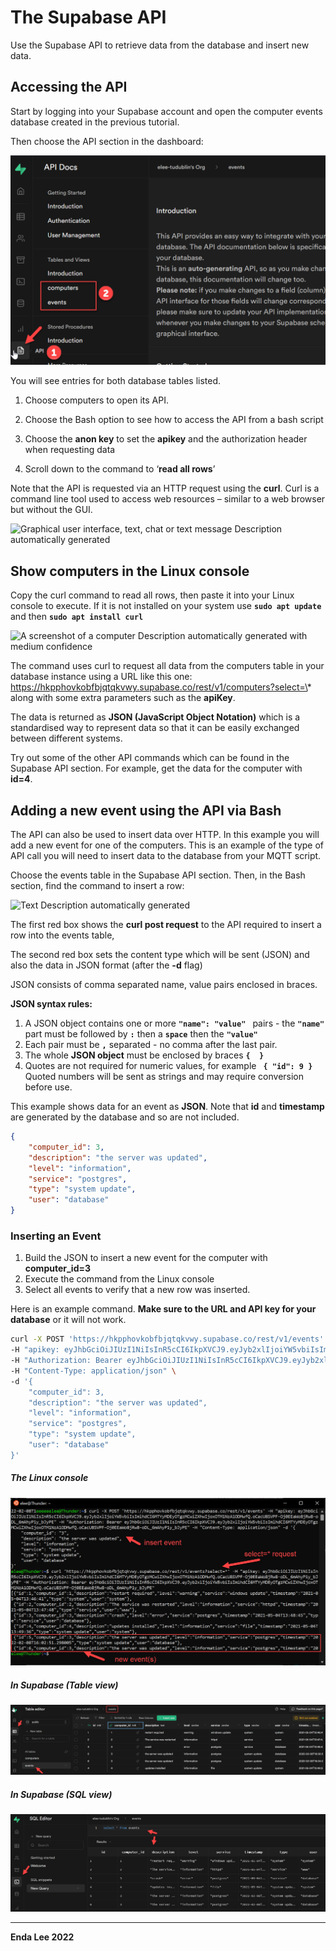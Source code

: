 # The Supabase API

Use the Supabase API to retrieve data from the database and insert new data.

## Accessing the API

Start by logging into your Supabase account and open the computer events database created in the previous tutorial.

Then choose the API section in the dashboard:

<img src="./media/c862ad2d50d5e6fb71255a6f84216fa3.png" alt="The Supabase API interface" style="zoom:50%;" />

You will see entries for both database tables listed.

1.  Choose computers to open its API.

2.  Choose the Bash option to see how to access the API from a bash script

3.  Choose the **anon key** to set the **apikey** and the authorization header when
    requesting data

4.  Scroll down to the command to ‘**read all rows**’

Note that the API is requested via an HTTP request using the **curl**. Curl is a command line tool used to access web resources –  similar to a web browser but without the GUI.

![Graphical user interface, text, chat or text message Description automatically
generated](./media/dc7d717d116d5e4a4241620e703215e8.png)

## Show computers in the Linux console

Copy the curl command to read all rows, then paste it into your Linux console to execute. If it is not installed on your system use  **```sudo apt update```** and then **```sudo apt install curl```**

![A screenshot of a computer Description automatically generated with medium
confidence](./media/f9f76fe1a692ff082a8b9fa1141b189b.png)

The command uses curl to request all data from the computers table in your database instance using a URL like this one:
https://hkpphovkobfbjqtqkvwy.supabase.co/rest/v1/computers?select=\* along with some extra parameters such as the **apiKey**.

The data is returned as **JSON (JavaScript Object Notation)** which is a standardised way to represent data so that it can be easily exchanged between different systems.

Try out some of the other API commands which can be found in the Supabase API section. For example, get the data for the computer with **id=4**.

## Adding a new event using the API via Bash

The API can also be used to insert data over HTTP. In this example you will add a new event for one of the computers. This is an example of the type of API call you will need to insert data to the database from your MQTT script.

Choose the events table in the Supabase API section. Then, in the Bash section, find the command to insert a row:

![Text Description automatically
generated](./media/3f8d5bbeab134768c86a175b24b638aa.png)

The first red box shows the **curl post request** to the API required to insert a row into the events table,

The second red box sets the content type which will be sent (JSON) and also the data in JSON format (after the **-d** flag)

JSON consists of comma separated name, value pairs enclosed in braces. 

**JSON syntax rules:** 

1. A  JSON object contains one or more  **```"name": "value" ```** pairs - the **```"name"```**  part must be followed by **```:```** then a **```space```** then the **```"value"```**
2. Each pair must be **```,```** separated - no comma after the last pair.
3. The whole **JSON object** must be enclosed by braces **```{  }```**
4. Quotes are not required for numeric values, for example **``` { "id": 9 }```** Quoted numbers will be sent as strings and may require conversion before use.

This example shows data for an event as **JSON**. Note that **id** and  **timestamp** are generated by the database and so are not included. 

```json
{
    "computer_id": 3,
    "description": "the server was updated",
    "level": "information",
    "service": "postgres",
    "type": "system update",
    "user": "database" 
}
```

### Inserting an Event

1.  Build the JSON to insert a new event for the computer with **computer_id=3**
2.  Execute the command from the Linux console
3.  Select all events to verify that a new row was inserted.

Here is an example command. **Make sure to the URL and API key for your database** or it will not work.

```bash
curl -X POST 'https://hkpphovkobfbjqtqkvwy.supabase.co/rest/v1/events' \
-H "apikey: eyJhbGciOiJIUzI1NiIsInR5cCI6IkpXVCJ9.eyJyb2xlIjoiYW5vbiIsImlhdCI6MTYyMDEyOTgzMCwiZXhwIjoxOTM1NzA1ODMwfQ.oCacU8SVPF-Oj0EEaWo8jRw8-oDL_6mAhyP1y_bJyPE" \
-H "Authorization: Bearer eyJhbGciOiJIUzI1NiIsInR5cCI6IkpXVCJ9.eyJyb2xlIjoiYW5vbiIsImlhdCI6MTYyMDEyOTgzMCwiZXhwIjoxOTM1NzA1ODMwfQ.oCacU8SVPF-Oj0EEaWo8jRw8-oDL_6mAhyP1y_bJyPE" \
-H "Content-Type: application/json" \
-d '{
    "computer_id": 3,
    "description": "the server was updated",
    "level": "information",
    "service": "postgres",
    "type": "system update",
    "user": "database" 
}'
```

##### The Linux console

<img src="./media/bash_insert_select_all.png" style="zoom:60%;" alt="Linux console"/>



##### In Supabase (Table view)

![supabase events](./media/supabase_events_table.png)



##### In Supabase (SQL view)

![supabase events sql](./media/supabase_events_sql.png)



------

**Enda Lee 2022**
